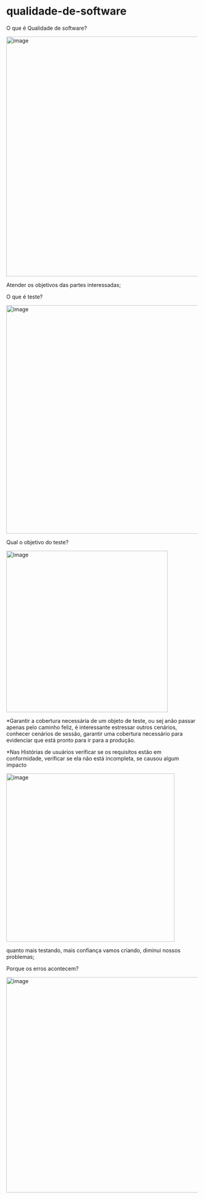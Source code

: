 # qualidade-de-software

O que é Qualidade de software?

<img width="631" alt="image" src="https://github.com/aevilesaguiar/qualidade-de-software/assets/52088444/d4117c08-6e71-4c3f-aa12-fe61977910c8">

Atender os objetivos das partes interessadas;


O que é teste?

<img width="601" alt="image" src="https://github.com/aevilesaguiar/qualidade-de-software/assets/52088444/01520b85-bc92-451d-9432-0eb217938f67">

Qual o objetivo do teste?

<img width="425" alt="image" src="https://github.com/aevilesaguiar/qualidade-de-software/assets/52088444/08602adc-655c-4c1b-9c42-3fdb7a080290">

*Garantir a cobertura necessária de um objeto de teste, ou sej anão passar apenas pelo caminho feliz, é interessante estressar outros cenários, conhecer cenários de sessão, garantir uma cobertura necessário para evidenciar que está pronto para ir para a produção.

*Nas Histórias de usuários verificar se os requisitos estão em conformidade, verificar se ela não está incompleta, se causou algum impacto

<img width="443" alt="image" src="https://github.com/aevilesaguiar/qualidade-de-software/assets/52088444/5ff84065-4e01-4f7b-8817-4cde70baf888">

quanto mais testando, mais confiança vamos criando, diminui nossos problemas;


Porque os erros acontecem?

<img width="567" alt="image" src="https://github.com/aevilesaguiar/qualidade-de-software/assets/52088444/ad3c9c02-1b8b-455f-a840-ed2f083452af">
